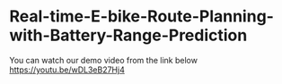 # Real-time-E-bike-Route-Planning-with-Battery-Range-Prediction
You can watch our demo video from the link below
https://youtu.be/wDL3eB27Hj4
